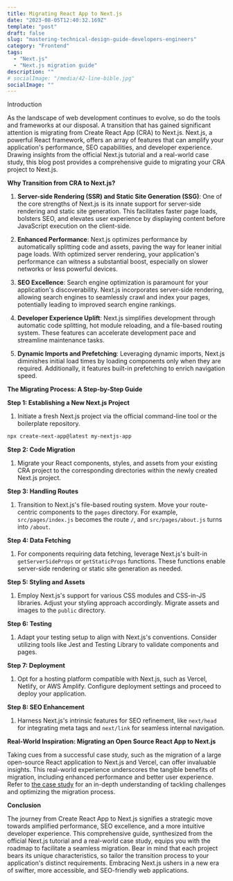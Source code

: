 ```yaml
---
title: Migrating React App to Next.js
date: "2023-08-05T12:40:32.169Z"
template: "post"
draft: false
slug: "mastering-technical-design-guide-developers-engineers"
category: "Frontend"
tags:
  - "Next.js"
  - "Next.js migration guide"
description: ""
# socialImage: "/media/42-line-bible.jpg"
socialImage: ""
---
```


Introduction

As the landscape of web development continues to evolve, so do the tools and frameworks at our disposal. A transition that has gained significant attention is migrating from Create React App (CRA) to Next.js. Next.js, a powerful React framework, offers an array of features that can amplify your application's performance, SEO capabilities, and developer experience. Drawing insights from the official Next.js tutorial and a real-world case study, this blog post provides a comprehensive guide to migrating your CRA project to Next.js.

**Why Transition from CRA to Next.js?**

1. **Server-side Rendering (SSR) and Static Site Generation (SSG)**: One of the core strengths of Next.js is its innate support for server-side rendering and static site generation. This facilitates faster page loads, bolsters SEO, and elevates user experience by displaying content before JavaScript execution on the client-side.

2. **Enhanced Performance**: Next.js optimizes performance by automatically splitting code and assets, paving the way for leaner initial page loads. With optimized server rendering, your application's performance can witness a substantial boost, especially on slower networks or less powerful devices.

3. **SEO Excellence**: Search engine optimization is paramount for your application's discoverability. Next.js incorporates server-side rendering, allowing search engines to seamlessly crawl and index your pages, potentially leading to improved search engine rankings.

4. **Developer Experience Uplift**: Next.js simplifies development through automatic code splitting, hot module reloading, and a file-based routing system. These features can accelerate development pace and streamline maintenance tasks.

5. **Dynamic Imports and Prefetching**: Leveraging dynamic imports, Next.js diminishes initial load times by loading components only when they are required. Additionally, it features built-in prefetching to enrich navigation speed.

**The Migrating Process: A Step-by-Step Guide**

**Step 1: Establishing a New Next.js Project**

1. Initiate a fresh Next.js project via the official command-line tool or the boilerplate repository.

```bash
npx create-next-app@latest my-nextjs-app
```

**Step 2: Code Migration**

1. Migrate your React components, styles, and assets from your existing CRA project to the corresponding directories within the newly created Next.js project.

**Step 3: Handling Routes**

1. Transition to Next.js's file-based routing system. Move your route-centric components to the `pages` directory. For example, `src/pages/index.js` becomes the route `/`, and `src/pages/about.js` turns into `/about`.

**Step 4: Data Fetching**

1. For components requiring data fetching, leverage Next.js's built-in `getServerSideProps` or `getStaticProps` functions. These functions enable server-side rendering or static site generation as needed.

**Step 5: Styling and Assets**

1. Employ Next.js's support for various CSS modules and CSS-in-JS libraries. Adjust your styling approach accordingly. Migrate assets and images to the `public` directory.

**Step 6: Testing**

1. Adapt your testing setup to align with Next.js's conventions. Consider utilizing tools like Jest and Testing Library to validate components and pages.

**Step 7: Deployment**

1. Opt for a hosting platform compatible with Next.js, such as Vercel, Netlify, or AWS Amplify. Configure deployment settings and proceed to deploy your application.

**Step 8: SEO Enhancement**

1. Harness Next.js's intrinsic features for SEO refinement, like `next/head` for integrating meta tags and `next/link` for seamless internal navigation.

**Real-World Inspiration: Migrating an Open Source React App to Next.js**

Taking cues from a successful case study, such as the migration of a large open-source React application to Next.js and Vercel, can offer invaluable insights. This real-world experience underscores the tangible benefits of migration, including enhanced performance and better user experience. Refer to [the case study](https://vercel.com/blog/migrating-a-large-open-source-react-application-to-next-js-and-vercel) for an in-depth understanding of tackling challenges and optimizing the migration process.

**Conclusion**

The journey from Create React App to Next.js signifies a strategic move towards amplified performance, SEO excellence, and a more intuitive developer experience. This comprehensive guide, synthesized from the official Next.js tutorial and a real-world case study, equips you with the roadmap to facilitate a seamless migration. Bear in mind that each project bears its unique characteristics, so tailor the transition process to your application's distinct requirements. Embracing Next.js ushers in a new era of swifter, more accessible, and SEO-friendly web applications.